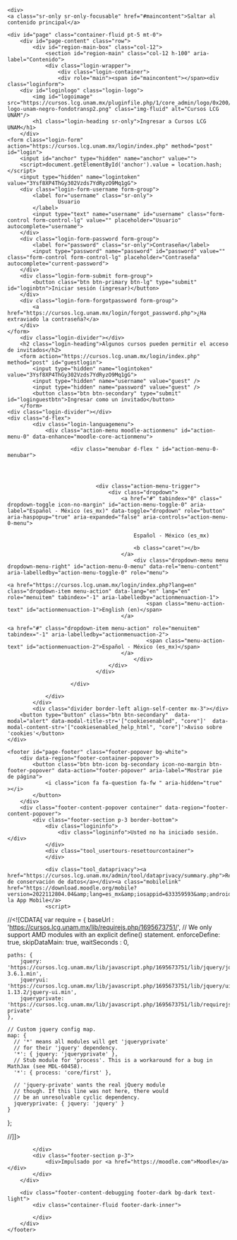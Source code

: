<!DOCTYPE html>

<html  dir="ltr" lang="es-mx" xml:lang="es-mx">
<head>
    <title>Cursos LCG UNAM: Ingresar al sitio</title>
    <link rel="shortcut icon" href="https://cursos.lcg.unam.mx/theme/image.php/boost/theme/1695673751/favicon" />
    <meta http-equiv="Content-Type" content="text/html; charset=utf-8" />
<meta name="keywords" content="moodle, Cursos LCG UNAM: Ingresar al sitio" />
<link rel="stylesheet" type="text/css" href="https://cursos.lcg.unam.mx/theme/yui_combo.php?rollup/3.17.2/yui-moodlesimple-min.css" /><script id="firstthemesheet" type="text/css">/** Required in order to fix style inclusion problems in IE with YUI **/</script><link rel="stylesheet" type="text/css" href="https://cursos.lcg.unam.mx/theme/styles.php/boost/1695673751_1/all" />
<script>
//<![CDATA[
var M = {}; M.yui = {};
M.pageloadstarttime = new Date();
M.cfg = {"wwwroot":"https:\/\/cursos.lcg.unam.mx","homeurl":{},"sesskey":"hAnqCU3Cwa","sessiontimeout":"14400","sessiontimeoutwarning":1200,"themerev":"1695673751","slasharguments":1,"theme":"boost","iconsystemmodule":"core\/icon_system_fontawesome","jsrev":"1695673751","admin":"admin","svgicons":true,"usertimezone":"Am\u00e9rica\/Cd de M\u00e9xico","courseId":1,"courseContextId":2,"contextid":1,"contextInstanceId":0,"langrev":1737973146,"templaterev":"1695673751"};var yui1ConfigFn = function(me) {if(/-skin|reset|fonts|grids|base/.test(me.name)){me.type='css';me.path=me.path.replace(/\.js/,'.css');me.path=me.path.replace(/\/yui2-skin/,'/assets/skins/sam/yui2-skin')}};
var yui2ConfigFn = function(me) {var parts=me.name.replace(/^moodle-/,'').split('-'),component=parts.shift(),module=parts[0],min='-min';if(/-(skin|core)$/.test(me.name)){parts.pop();me.type='css';min=''}
if(module){var filename=parts.join('-');me.path=component+'/'+module+'/'+filename+min+'.'+me.type}else{me.path=component+'/'+component+'.'+me.type}};
YUI_config = {"debug":false,"base":"https:\/\/cursos.lcg.unam.mx\/lib\/yuilib\/3.17.2\/","comboBase":"https:\/\/cursos.lcg.unam.mx\/theme\/yui_combo.php?","combine":true,"filter":null,"insertBefore":"firstthemesheet","groups":{"yui2":{"base":"https:\/\/cursos.lcg.unam.mx\/lib\/yuilib\/2in3\/2.9.0\/build\/","comboBase":"https:\/\/cursos.lcg.unam.mx\/theme\/yui_combo.php?","combine":true,"ext":false,"root":"2in3\/2.9.0\/build\/","patterns":{"yui2-":{"group":"yui2","configFn":yui1ConfigFn}}},"moodle":{"name":"moodle","base":"https:\/\/cursos.lcg.unam.mx\/theme\/yui_combo.php?m\/1695673751\/","combine":true,"comboBase":"https:\/\/cursos.lcg.unam.mx\/theme\/yui_combo.php?","ext":false,"root":"m\/1695673751\/","patterns":{"moodle-":{"group":"moodle","configFn":yui2ConfigFn}},"filter":null,"modules":{"moodle-core-actionmenu":{"requires":["base","event","node-event-simulate"]},"moodle-core-languninstallconfirm":{"requires":["base","node","moodle-core-notification-confirm","moodle-core-notification-alert"]},"moodle-core-chooserdialogue":{"requires":["base","panel","moodle-core-notification"]},"moodle-core-maintenancemodetimer":{"requires":["base","node"]},"moodle-core-tooltip":{"requires":["base","node","io-base","moodle-core-notification-dialogue","json-parse","widget-position","widget-position-align","event-outside","cache-base"]},"moodle-core-lockscroll":{"requires":["plugin","base-build"]},"moodle-core-popuphelp":{"requires":["moodle-core-tooltip"]},"moodle-core-notification":{"requires":["moodle-core-notification-dialogue","moodle-core-notification-alert","moodle-core-notification-confirm","moodle-core-notification-exception","moodle-core-notification-ajaxexception"]},"moodle-core-notification-dialogue":{"requires":["base","node","panel","escape","event-key","dd-plugin","moodle-core-widget-focusafterclose","moodle-core-lockscroll"]},"moodle-core-notification-alert":{"requires":["moodle-core-notification-dialogue"]},"moodle-core-notification-confirm":{"requires":["moodle-core-notification-dialogue"]},"moodle-core-notification-exception":{"requires":["moodle-core-notification-dialogue"]},"moodle-core-notification-ajaxexception":{"requires":["moodle-core-notification-dialogue"]},"moodle-core-dragdrop":{"requires":["base","node","io","dom","dd","event-key","event-focus","moodle-core-notification"]},"moodle-core-formchangechecker":{"requires":["base","event-focus","moodle-core-event"]},"moodle-core-event":{"requires":["event-custom"]},"moodle-core-blocks":{"requires":["base","node","io","dom","dd","dd-scroll","moodle-core-dragdrop","moodle-core-notification"]},"moodle-core-handlebars":{"condition":{"trigger":"handlebars","when":"after"}},"moodle-core_availability-form":{"requires":["base","node","event","event-delegate","panel","moodle-core-notification-dialogue","json"]},"moodle-backup-backupselectall":{"requires":["node","event","node-event-simulate","anim"]},"moodle-backup-confirmcancel":{"requires":["node","node-event-simulate","moodle-core-notification-confirm"]},"moodle-course-categoryexpander":{"requires":["node","event-key"]},"moodle-course-management":{"requires":["base","node","io-base","moodle-core-notification-exception","json-parse","dd-constrain","dd-proxy","dd-drop","dd-delegate","node-event-delegate"]},"moodle-course-dragdrop":{"requires":["base","node","io","dom","dd","dd-scroll","moodle-core-dragdrop","moodle-core-notification","moodle-course-coursebase","moodle-course-util"]},"moodle-course-util":{"requires":["node"],"use":["moodle-course-util-base"],"submodules":{"moodle-course-util-base":{},"moodle-course-util-section":{"requires":["node","moodle-course-util-base"]},"moodle-course-util-cm":{"requires":["node","moodle-course-util-base"]}}},"moodle-form-dateselector":{"requires":["base","node","overlay","calendar"]},"moodle-form-passwordunmask":{"requires":[]},"moodle-form-shortforms":{"requires":["node","base","selector-css3","moodle-core-event"]},"moodle-question-chooser":{"requires":["moodle-core-chooserdialogue"]},"moodle-question-searchform":{"requires":["base","node"]},"moodle-question-preview":{"requires":["base","dom","event-delegate","event-key","core_question_engine"]},"moodle-availability_completion-form":{"requires":["base","node","event","moodle-core_availability-form"]},"moodle-availability_date-form":{"requires":["base","node","event","io","moodle-core_availability-form"]},"moodle-availability_grade-form":{"requires":["base","node","event","moodle-core_availability-form"]},"moodle-availability_group-form":{"requires":["base","node","event","moodle-core_availability-form"]},"moodle-availability_grouping-form":{"requires":["base","node","event","moodle-core_availability-form"]},"moodle-availability_profile-form":{"requires":["base","node","event","moodle-core_availability-form"]},"moodle-mod_assign-history":{"requires":["node","transition"]},"moodle-mod_quiz-quizbase":{"requires":["base","node"]},"moodle-mod_quiz-toolboxes":{"requires":["base","node","event","event-key","io","moodle-mod_quiz-quizbase","moodle-mod_quiz-util-slot","moodle-core-notification-ajaxexception"]},"moodle-mod_quiz-questionchooser":{"requires":["moodle-core-chooserdialogue","moodle-mod_quiz-util","querystring-parse"]},"moodle-mod_quiz-modform":{"requires":["base","node","event"]},"moodle-mod_quiz-autosave":{"requires":["base","node","event","event-valuechange","node-event-delegate","io-form"]},"moodle-mod_quiz-dragdrop":{"requires":["base","node","io","dom","dd","dd-scroll","moodle-core-dragdrop","moodle-core-notification","moodle-mod_quiz-quizbase","moodle-mod_quiz-util-base","moodle-mod_quiz-util-page","moodle-mod_quiz-util-slot","moodle-course-util"]},"moodle-mod_quiz-util":{"requires":["node","moodle-core-actionmenu"],"use":["moodle-mod_quiz-util-base"],"submodules":{"moodle-mod_quiz-util-base":{},"moodle-mod_quiz-util-slot":{"requires":["node","moodle-mod_quiz-util-base"]},"moodle-mod_quiz-util-page":{"requires":["node","moodle-mod_quiz-util-base"]}}},"moodle-message_airnotifier-toolboxes":{"requires":["base","node","io"]},"moodle-filter_glossary-autolinker":{"requires":["base","node","io-base","json-parse","event-delegate","overlay","moodle-core-event","moodle-core-notification-alert","moodle-core-notification-exception","moodle-core-notification-ajaxexception"]},"moodle-filter_mathjaxloader-loader":{"requires":["moodle-core-event"]},"moodle-editor_atto-editor":{"requires":["node","transition","io","overlay","escape","event","event-simulate","event-custom","node-event-html5","node-event-simulate","yui-throttle","moodle-core-notification-dialogue","moodle-core-notification-confirm","moodle-editor_atto-rangy","handlebars","timers","querystring-stringify"]},"moodle-editor_atto-plugin":{"requires":["node","base","escape","event","event-outside","handlebars","event-custom","timers","moodle-editor_atto-menu"]},"moodle-editor_atto-menu":{"requires":["moodle-core-notification-dialogue","node","event","event-custom"]},"moodle-editor_atto-rangy":{"requires":[]},"moodle-report_eventlist-eventfilter":{"requires":["base","event","node","node-event-delegate","datatable","autocomplete","autocomplete-filters"]},"moodle-report_loglive-fetchlogs":{"requires":["base","event","node","io","node-event-delegate"]},"moodle-gradereport_history-userselector":{"requires":["escape","event-delegate","event-key","handlebars","io-base","json-parse","moodle-core-notification-dialogue"]},"moodle-qbank_editquestion-chooser":{"requires":["moodle-core-chooserdialogue"]},"moodle-tool_capability-search":{"requires":["base","node"]},"moodle-tool_lp-dragdrop-reorder":{"requires":["moodle-core-dragdrop"]},"moodle-tool_monitor-dropdown":{"requires":["base","event","node"]},"moodle-assignfeedback_editpdf-editor":{"requires":["base","event","node","io","graphics","json","event-move","event-resize","transition","querystring-stringify-simple","moodle-core-notification-dialog","moodle-core-notification-alert","moodle-core-notification-warning","moodle-core-notification-exception","moodle-core-notification-ajaxexception"]},"moodle-atto_accessibilitychecker-button":{"requires":["color-base","moodle-editor_atto-plugin"]},"moodle-atto_accessibilityhelper-button":{"requires":["moodle-editor_atto-plugin"]},"moodle-atto_align-button":{"requires":["moodle-editor_atto-plugin"]},"moodle-atto_bold-button":{"requires":["moodle-editor_atto-plugin"]},"moodle-atto_charmap-button":{"requires":["moodle-editor_atto-plugin"]},"moodle-atto_clear-button":{"requires":["moodle-editor_atto-plugin"]},"moodle-atto_collapse-button":{"requires":["moodle-editor_atto-plugin"]},"moodle-atto_emojipicker-button":{"requires":["moodle-editor_atto-plugin"]},"moodle-atto_emoticon-button":{"requires":["moodle-editor_atto-plugin"]},"moodle-atto_equation-button":{"requires":["moodle-editor_atto-plugin","moodle-core-event","io","event-valuechange","tabview","array-extras"]},"moodle-atto_h5p-button":{"requires":["moodle-editor_atto-plugin"]},"moodle-atto_html-button":{"requires":["promise","moodle-editor_atto-plugin","moodle-atto_html-beautify","moodle-atto_html-codemirror","event-valuechange"]},"moodle-atto_html-codemirror":{"requires":["moodle-atto_html-codemirror-skin"]},"moodle-atto_html-beautify":{},"moodle-atto_image-button":{"requires":["moodle-editor_atto-plugin"]},"moodle-atto_indent-button":{"requires":["moodle-editor_atto-plugin"]},"moodle-atto_italic-button":{"requires":["moodle-editor_atto-plugin"]},"moodle-atto_link-button":{"requires":["moodle-editor_atto-plugin"]},"moodle-atto_managefiles-button":{"requires":["moodle-editor_atto-plugin"]},"moodle-atto_managefiles-usedfiles":{"requires":["node","escape"]},"moodle-atto_media-button":{"requires":["moodle-editor_atto-plugin","moodle-form-shortforms"]},"moodle-atto_noautolink-button":{"requires":["moodle-editor_atto-plugin"]},"moodle-atto_orderedlist-button":{"requires":["moodle-editor_atto-plugin"]},"moodle-atto_recordrtc-recording":{"requires":["moodle-atto_recordrtc-button"]},"moodle-atto_recordrtc-button":{"requires":["moodle-editor_atto-plugin","moodle-atto_recordrtc-recording"]},"moodle-atto_rtl-button":{"requires":["moodle-editor_atto-plugin"]},"moodle-atto_strike-button":{"requires":["moodle-editor_atto-plugin"]},"moodle-atto_subscript-button":{"requires":["moodle-editor_atto-plugin"]},"moodle-atto_superscript-button":{"requires":["moodle-editor_atto-plugin"]},"moodle-atto_table-button":{"requires":["moodle-editor_atto-plugin","moodle-editor_atto-menu","event","event-valuechange"]},"moodle-atto_title-button":{"requires":["moodle-editor_atto-plugin"]},"moodle-atto_underline-button":{"requires":["moodle-editor_atto-plugin"]},"moodle-atto_undo-button":{"requires":["moodle-editor_atto-plugin"]},"moodle-atto_unorderedlist-button":{"requires":["moodle-editor_atto-plugin"]}}},"gallery":{"name":"gallery","base":"https:\/\/cursos.lcg.unam.mx\/lib\/yuilib\/gallery\/","combine":true,"comboBase":"https:\/\/cursos.lcg.unam.mx\/theme\/yui_combo.php?","ext":false,"root":"gallery\/1695673751\/","patterns":{"gallery-":{"group":"gallery"}}}},"modules":{"core_filepicker":{"name":"core_filepicker","fullpath":"https:\/\/cursos.lcg.unam.mx\/lib\/javascript.php\/1695673751\/repository\/filepicker.js","requires":["base","node","node-event-simulate","json","async-queue","io-base","io-upload-iframe","io-form","yui2-treeview","panel","cookie","datatable","datatable-sort","resize-plugin","dd-plugin","escape","moodle-core_filepicker","moodle-core-notification-dialogue"]},"core_comment":{"name":"core_comment","fullpath":"https:\/\/cursos.lcg.unam.mx\/lib\/javascript.php\/1695673751\/comment\/comment.js","requires":["base","io-base","node","json","yui2-animation","overlay","escape"]},"mathjax":{"name":"mathjax","fullpath":"https:\/\/cdn.jsdelivr.net\/npm\/mathjax@2.7.9\/MathJax.js?delayStartupUntil=configured"}}};
M.yui.loader = {modules: {}};

//]]>
</script>

<meta name="robots" content="noindex" />
    <meta name="viewport" content="width=device-width, initial-scale=1.0">
</head>
<body  id="page-login-index" class="format-site  path-login dir-ltr lang-es_mx yui-skin-sam yui3-skin-sam cursos-lcg-unam-mx pagelayout-login course-1 context-1 notloggedin ">
<div class="toast-wrapper mx-auto py-0 fixed-top" role="status" aria-live="polite"></div>

<div id="page-wrapper">

    <div>
    <a class="sr-only sr-only-focusable" href="#maincontent">Saltar al contenido principal</a>
</div><script src="https://cursos.lcg.unam.mx/lib/javascript.php/1695673751/lib/polyfills/polyfill.js"></script>
<script src="https://cursos.lcg.unam.mx/theme/yui_combo.php?rollup/3.17.2/yui-moodlesimple-min.js"></script><script src="https://cursos.lcg.unam.mx/lib/javascript.php/1695673751/lib/javascript-static.js"></script>
<script>
//<![CDATA[
document.body.className += ' jsenabled';
//]]>
</script>



    <div id="page" class="container-fluid pt-5 mt-0">
        <div id="page-content" class="row">
            <div id="region-main-box" class="col-12">
                <section id="region-main" class="col-12 h-100" aria-label="Contenido">
                <div class="login-wrapper">
                    <div class="login-container">
                    <div role="main"><span id="maincontent"></span><div class="loginform">
        <div id="loginlogo" class="login-logo">
            <img id="logoimage" src="https://cursos.lcg.unam.mx/pluginfile.php/1/core_admin/logo/0x200/1695673751/lcg-logo-unam-negro-fondotransp2.png" class="img-fluid" alt="Cursos LCG UNAM"/>
            <h1 class="login-heading sr-only">Ingresar a Cursos LCG UNAM</h1>
        </div>
    <form class="login-form" action="https://cursos.lcg.unam.mx/login/index.php" method="post" id="login">
        <input id="anchor" type="hidden" name="anchor" value="">
        <script>document.getElementById('anchor').value = location.hash;</script>
        <input type="hidden" name="logintoken" value="3Ysf8XP4ThGy302Vzds7YdRyzO9Mq1gG">
        <div class="login-form-username form-group">
            <label for="username" class="sr-only">
                    Usuario
            </label>
            <input type="text" name="username" id="username" class="form-control form-control-lg" value="" placeholder="Usuario" autocomplete="username">
        </div>
        <div class="login-form-password form-group">
            <label for="password" class="sr-only">Contraseña</label>
            <input type="password" name="password" id="password" value="" class="form-control form-control-lg" placeholder="Contraseña" autocomplete="current-password">
        </div>
        <div class="login-form-submit form-group">
            <button class="btn btn-primary btn-lg" type="submit" id="loginbtn">Iniciar sesión (ingresar)</button>
        </div>
        <div class="login-form-forgotpassword form-group">
            <a href="https://cursos.lcg.unam.mx/login/forgot_password.php">¿Ha extraviado la contraseña?</a>
        </div>
    </form>
        <div class="login-divider"></div>
        <h2 class="login-heading">Algunos cursos pueden permitir el acceso de invitados</h2>
        <form action="https://cursos.lcg.unam.mx/login/index.php" method="post" id="guestlogin">
            <input type="hidden" name="logintoken" value="3Ysf8XP4ThGy302Vzds7YdRyzO9Mq1gG">
            <input type="hidden" name="username" value="guest" />
            <input type="hidden" name="password" value="guest" />
            <button class="btn btn-secondary" type="submit" id="loginguestbtn">Ingresar como un invitado</button>
        </form>
    <div class="login-divider"></div>
    <div class="d-flex">
            <div class="login-languagemenu">
                <div class="action-menu moodle-actionmenu" id="action-menu-0" data-enhance="moodle-core-actionmenu">
                
                        <div class="menubar d-flex " id="action-menu-0-menubar">
                
                            
                
                
                                <div class="action-menu-trigger">
                                    <div class="dropdown">
                                        <a href="#" tabindex="0" class=" dropdown-toggle icon-no-margin" id="action-menu-toggle-0" aria-label="Español - México ‎(es_mx)‎" data-toggle="dropdown" role="button" aria-haspopup="true" aria-expanded="false" aria-controls="action-menu-0-menu">
                                            
                                            Español - México ‎(es_mx)‎
                                                
                                            <b class="caret"></b>
                                        </a>
                                            <div class="dropdown-menu menu dropdown-menu-right" id="action-menu-0-menu" data-rel="menu-content" aria-labelledby="action-menu-toggle-0" role="menu">
                                                                                                <a href="https://cursos.lcg.unam.mx/login/index.php?lang=en" class="dropdown-item menu-action" data-lang="en" lang="en" role="menuitem" tabindex="-1" aria-labelledby="actionmenuaction-1">
                                                <span class="menu-action-text" id="actionmenuaction-1">English ‎(en)‎</span>
                                        </a>
                                                                                                <a href="#" class="dropdown-item menu-action" role="menuitem" tabindex="-1" aria-labelledby="actionmenuaction-2">
                                                <span class="menu-action-text" id="actionmenuaction-2">Español - México ‎(es_mx)‎</span>
                                        </a>
                                            </div>
                                    </div>
                                </div>
                
                        </div>
                
                </div>
            </div>
            <div class="divider border-left align-self-center mx-3"></div>
        <button type="button" class="btn btn-secondary"  data-modal="alert" data-modal-title-str='["cookiesenabled", "core"]'  data-modal-content-str='["cookiesenabled_help_html", "core"]'>Aviso sobre 'cookies'</button>
    </div>
</div></div>
                    </div>
                </div>
                </section>
            </div>
        </div>
    </div>
    
    <footer id="page-footer" class="footer-popover bg-white">
        <div data-region="footer-container-popover">
            <button class="btn btn-icon bg-secondary icon-no-margin btn-footer-popover" data-action="footer-popover" aria-label="Mostrar pie de página">
                <i class="icon fa fa-question fa-fw " aria-hidden="true"  ></i>
            </button>
        </div>
        <div class="footer-content-popover container" data-region="footer-content-popover">
            <div class="footer-section p-3 border-bottom">
                <div class="logininfo">
                    <div class="logininfo">Usted no ha iniciado sesión.</div>
                </div>
                <div class="tool_usertours-resettourcontainer">
                </div>
    
                <div class="tool_dataprivacy"><a href="https://cursos.lcg.unam.mx/admin/tool/dataprivacy/summary.php">Resumen de conservación de datos</a></div><a class="mobilelink" href="https://download.moodle.org/mobile?version=2022112804.04&amp;lang=es_mx&amp;iosappid=633359593&amp;androidappid=com.moodle.moodlemobile">Obtener la App Mobile</a>
                <script>
//<![CDATA[
var require = {
    baseUrl : 'https://cursos.lcg.unam.mx/lib/requirejs.php/1695673751/',
    // We only support AMD modules with an explicit define() statement.
    enforceDefine: true,
    skipDataMain: true,
    waitSeconds : 0,

    paths: {
        jquery: 'https://cursos.lcg.unam.mx/lib/javascript.php/1695673751/lib/jquery/jquery-3.6.1.min',
        jqueryui: 'https://cursos.lcg.unam.mx/lib/javascript.php/1695673751/lib/jquery/ui-1.13.2/jquery-ui.min',
        jqueryprivate: 'https://cursos.lcg.unam.mx/lib/javascript.php/1695673751/lib/requirejs/jquery-private'
    },

    // Custom jquery config map.
    map: {
      // '*' means all modules will get 'jqueryprivate'
      // for their 'jquery' dependency.
      '*': { jquery: 'jqueryprivate' },
      // Stub module for 'process'. This is a workaround for a bug in MathJax (see MDL-60458).
      '*': { process: 'core/first' },

      // 'jquery-private' wants the real jQuery module
      // though. If this line was not here, there would
      // be an unresolvable cyclic dependency.
      jqueryprivate: { jquery: 'jquery' }
    }
};

//]]>
</script>
<script src="https://cursos.lcg.unam.mx/lib/javascript.php/1695673751/lib/requirejs/require.min.js"></script>
<script>
//<![CDATA[
M.util.js_pending("core/first");
require(['core/first'], function() {
require(['core/prefetch'])
;
require(["media_videojs/loader"], function(loader) {
    loader.setUp('es');
});;

require(['theme_boost/footer-popover'], function(FooterPopover) {
    FooterPopover.init();
});
;

M.util.js_pending('theme_boost/loader');
require(['theme_boost/loader'], function() {
  M.util.js_complete('theme_boost/loader');
});
;

    require(['core_form/submit'], function(Submit) {
        Submit.init("loginbtn");
            Submit.init("loginguestbtn");
    });
;
M.util.js_pending('core/notification'); require(['core/notification'], function(amd) {amd.init(1, []); M.util.js_complete('core/notification');});;
M.util.js_pending('core/log'); require(['core/log'], function(amd) {amd.setConfig({"level":"warn"}); M.util.js_complete('core/log');});;
M.util.js_pending('core/page_global'); require(['core/page_global'], function(amd) {amd.init(); M.util.js_complete('core/page_global');});;
M.util.js_pending('core/utility'); require(['core/utility'], function(amd) {M.util.js_complete('core/utility');});
    M.util.js_complete("core/first");
});
//]]>
</script>
<script>
//<![CDATA[
M.str = {"moodle":{"lastmodified":"\u00daltima modificaci\u00f3n","name":"Nombre","error":"Error","info":"Informaci\u00f3n","yes":"S\u00ed","no":"No","cancel":"Cancelar","confirm":"Confirmar","areyousure":"\u00bfEst\u00e1 Usted seguro?","closebuttontitle":"Cerrar","unknownerror":"Error desconocido","file":"Archivo","url":"URL","collapseall":"Colapsar todo","expandall":"Expandir todo"},"repository":{"type":"Tipo","size":"Tama\u00f1o","invalidjson":"Cadena JSON no v\u00e1lida","nofilesattached":"No se han adjuntado archivos","filepicker":"Selector de archivos","logout":"Salir","nofilesavailable":"No hay archivos disponibles","norepositoriesavailable":"Lo sentimos, ninguno de sus repositorios actuales puede devolver archivos en el formato solicitado.","fileexistsdialogheader":"El archivo existe","fileexistsdialog_editor":"Un archivo con ese nombre ha sido anexado al texto que Usted est\u00e1 editando","fileexistsdialog_filemanager":"Ya ha sido anexado un archivo con ese nombre","renameto":"Cambiar el nombre a \"{$a}\"","referencesexist":"Existen {$a} enlaces a este archivo","select":"Seleccionar"},"admin":{"confirmdeletecomments":"Est\u00e1 a punto de eliminar comentarios, \u00bfest\u00e1 seguro?","confirmation":"Confirmaci\u00f3n"},"debug":{"debuginfo":"Informaci\u00f3n de depuraci\u00f3n","line":"L\u00ednea","stacktrace":"Trazado de la pila (stack)"},"langconfig":{"labelsep":":"}};
//]]>
</script>
<script>
//<![CDATA[
(function() {Y.use("moodle-filter_mathjaxloader-loader",function() {M.filter_mathjaxloader.configure({"mathjaxconfig":"\nMathJax.Hub.Config({\n    config: [\"Accessible.js\", \"Safe.js\"],\n    errorSettings: { message: [\"!\"] },\n    skipStartupTypeset: true,\n    messageStyle: \"none\"\n});\n","lang":"es"});
});
M.util.help_popups.setup(Y);
 M.util.js_pending('random679d2b9625e774'); Y.on('domready', function() { M.util.js_complete("init");  M.util.js_complete('random679d2b9625e774'); });
})();
//]]>
</script>

            </div>
            <div class="footer-section p-3">
                <div>Impulsado por <a href="https://moodle.com">Moodle</a></div>
            </div>
        </div>
    
        <div class="footer-content-debugging footer-dark bg-dark text-light">
            <div class="container-fluid footer-dark-inner">
                
            </div>
        </div>
    </footer>
</div>

</body>
</html>